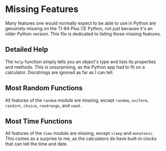 # Missing Features
Many features one would normally expect to be able to use in Python are
genuinely missing on the TI-84 Plus CE Python, not just because it's an older
Python version. This file is dedicated to listing those missing features.

## Detailed Help
The `help` function simply tells you an object's type and lists its properties
and methods. This is unsurprising, as the Python app had to fit on a calculator.
Docstrings are ignored as far as I can tell.

## Most Random Functions
All features of the `random` module are missing, except `random`, `uniform`,
`randint`, `choice`, `randrange`, and `seed`.

## Most Time Functions
All features of the `time` module are missing, except `sleep` and `monotonic`.
This comes as a surprise to me, as the calculators do have built-in clocks that
can tell the time and date.
